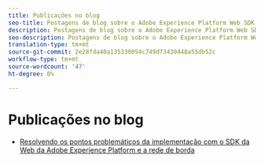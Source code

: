 ```yaml
---
title: Publicações no blog
seo-title: Postagens de blog sobre o Adobe Experience Platform Web SDK
description: Postagens de blog sobre o Adobe Experience Platform Web SDK
seo-description: Postagens de blog sobre o Adobe Experience Platform Web SDK
translation-type: tm+mt
source-git-commit: 2e28fda40a135330054c749d73439448a55db52c
workflow-type: tm+mt
source-wordcount: '47'
ht-degree: 0%

---
```



# Publicações no blog

* [Resolvendo os pontos problemáticos da implementação com o SDK da Web da Adobe Experience Platform e a rede de borda](https://medium.com/adobetech/solving-implementation-pain-points-with-adobe-experience-platform-web-sdk-and-edge-network-880b635e6819)

